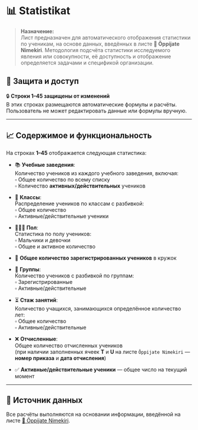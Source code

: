 # 📊 Statistikat

> **Назначение:**  
Лист предназначен для автоматического отображения статистики по ученикам, на основе данных, введённых в листе **🧑 Õppijate Nimekiri**.
Методология подсчёта статистики исследуемого явления или совокупности, её доступность и отображение определяется задачами и спецификой организации.

## 🔐 Защита и доступ

🔒 **Строки 1–45 защищены от изменений**  
В этих строках размещаются автоматические формулы и расчёты. Пользователь не может редактировать данные или формулы вручную.

---

## 📈 Содержимое и функциональность

На строках **1–45** отображается следующая статистика:

- 📚 **Учебные заведения**:  
  Количество учеников из каждого учебного заведения, включая:  
  ▫ Общее количество по всему списку  
  ▫ Количество **активных/действительных** учеников

- 🏫 **Классы**:  
  Распределение учеников по классам с разбивкой:  
  ▫ Общее количество  
  ▫ Активные/действительные ученики

- 🧑‍🤝‍🧑 **Пол**:  
  Статистика по полу учеников:  
  ▫ Мальчики и девочки  
  ▫ Общее и активное количество

- 👥 **Общее количество зарегистрированных учеников** в кружок

- 🧩 **Группы**:  
  Количество учеников с разбивкой по группам:  
  ▫ Зарегистрированные  
  ▫ Активные/действительные

- ⏳ **Стаж занятий**:  
  Количество учащихся, занимающихся определённое количество лет:  
  ▫ Общее количество  
  ▫ Активные/действительные

- ❌ **Отчисленные**:  
  Общее количество отчисленных учеников  
  (при наличии заполненных ячеек **T** и **U** на листе `Õppijate Nimekiri` — **номер приказа** и **дата отчисления**)

- ✅ **Активные/действительные ученики** — общее число на текущий момент

---

## 📝 Источник данных

Все расчёты выполняются на основании информации, введённой на листе [🧑 Õppijate Nimekiri](./oppijate_nimekiri.md).



